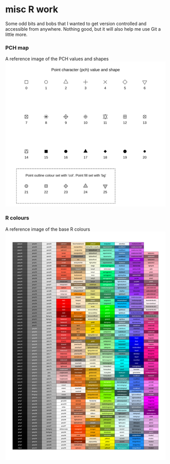# misc R work
Some odd bits and bobs that I wanted to get version controlled and accessible from anywhere. Nothing good, but it will also help me use Git a little more.

### PCH map
A reference image of the PCH values and shapes ![PCH reference plot](pch_ref_plot/pch_reference_plot.png)

### R colours
A reference image of the base R colours ![R base colours](r_colours/R_colours.png)
